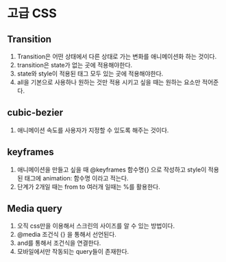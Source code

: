 # 고급 CSS

## Transition

1. Transition은 어떤 상태에서 다른 상태로 가는 변화를 애니메이션화 하는 것이다.
2. transition은 state가 없는 곳에 적용해야한다.
3. state와 style이 적용된 태그 모두 있는 곳에 적용해야한다.
4. all을 기본으로 사용하나 원하는 것만 적용 시키고 싶을 때는 원하는 요소만 적어준다.

## cubic-bezier

1. 애니메이션 속도를 사용자가 지정할 수 있도록 해주는 것이다.

## keyframes

1. 애니메이션을 만들고 싶을 때 @keyframes 함수명{} 으로 작성하고 style이 적용된 태그에 animation: 함수명 이라고 적는다.
2. 단계가 2개일 때는 from to 여러개 일때는 %를 활용한다.

## Media query

1. 오직 css만을 이용해서 스크린의 사이즈를 알 수 있는 방법이다.
2. @media 조건식 {} 을 통해서 선언된다.
3. and를 통해서 조건식을 연결한다.
4. 모바일에서만 작동되는 query들이 존재한다.
